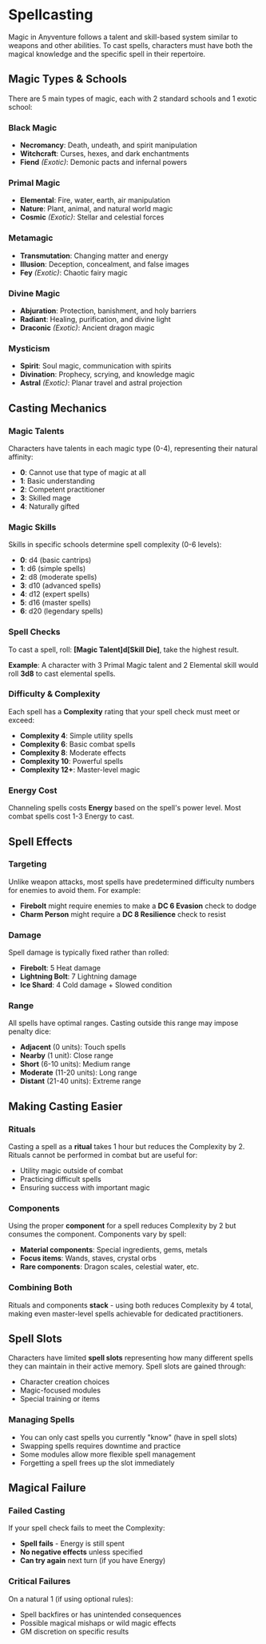 # Spellcasting

Magic in Anyventure follows a talent and skill-based system similar to weapons and other abilities. To cast spells, characters must have both the magical knowledge and the specific spell in their repertoire.

## Magic Types & Schools

There are 5 main types of magic, each with 2 standard schools and 1 exotic school:

### Black Magic
- **Necromancy**: Death, undeath, and spirit manipulation
- **Witchcraft**: Curses, hexes, and dark enchantments
- **Fiend** *(Exotic)*: Demonic pacts and infernal powers

### Primal Magic
- **Elemental**: Fire, water, earth, air manipulation
- **Nature**: Plant, animal, and natural world magic
- **Cosmic** *(Exotic)*: Stellar and celestial forces

### Metamagic
- **Transmutation**: Changing matter and energy
- **Illusion**: Deception, concealment, and false images
- **Fey** *(Exotic)*: Chaotic fairy magic

### Divine Magic
- **Abjuration**: Protection, banishment, and holy barriers
- **Radiant**: Healing, purification, and divine light
- **Draconic** *(Exotic)*: Ancient dragon magic

### Mysticism
- **Spirit**: Soul magic, communication with spirits
- **Divination**: Prophecy, scrying, and knowledge magic
- **Astral** *(Exotic)*: Planar travel and astral projection

## Casting Mechanics

### Magic Talents
Characters have talents in each magic type (0-4), representing their natural affinity:
- **0**: Cannot use that type of magic at all
- **1**: Basic understanding
- **2**: Competent practitioner  
- **3**: Skilled mage
- **4**: Naturally gifted

### Magic Skills
Skills in specific schools determine spell complexity (0-6 levels):
- **0**: d4 (basic cantrips)
- **1**: d6 (simple spells)
- **2**: d8 (moderate spells)
- **3**: d10 (advanced spells)
- **4**: d12 (expert spells)
- **5**: d16 (master spells)
- **6**: d20 (legendary spells)

### Spell Checks
To cast a spell, roll: **[Magic Talent]d[Skill Die]**, take the highest result.

**Example**: A character with 3 Primal Magic talent and 2 Elemental skill would roll **3d8** to cast elemental spells.

### Difficulty & Complexity
Each spell has a **Complexity** rating that your spell check must meet or exceed:
- **Complexity 4**: Simple utility spells
- **Complexity 6**: Basic combat spells
- **Complexity 8**: Moderate effects
- **Complexity 10**: Powerful spells
- **Complexity 12+**: Master-level magic

### Energy Cost
Channeling spells costs **Energy** based on the spell's power level. Most combat spells cost 1-3 Energy to cast.

## Spell Effects

### Targeting
Unlike weapon attacks, most spells have predetermined difficulty numbers for enemies to avoid them. For example:
- **Firebolt** might require enemies to make a **DC 6 Evasion** check to dodge
- **Charm Person** might require a **DC 8 Resilience** check to resist

### Damage
Spell damage is typically fixed rather than rolled:
- **Firebolt**: 5 Heat damage
- **Lightning Bolt**: 7 Lightning damage
- **Ice Shard**: 4 Cold damage + Slowed condition

### Range
All spells have optimal ranges. Casting outside this range may impose penalty dice:
- **Adjacent** (0 units): Touch spells
- **Nearby** (1 unit): Close range
- **Short** (6-10 units): Medium range
- **Moderate** (11-20 units): Long range
- **Distant** (21-40 units): Extreme range

## Making Casting Easier

### Rituals
Casting a spell as a **ritual** takes 1 hour but reduces the Complexity by 2. Rituals cannot be performed in combat but are useful for:
- Utility magic outside of combat
- Practicing difficult spells
- Ensuring success with important magic

### Components
Using the proper **component** for a spell reduces Complexity by 2 but consumes the component. Components vary by spell:
- **Material components**: Special ingredients, gems, metals
- **Focus items**: Wands, staves, crystal orbs
- **Rare components**: Dragon scales, celestial water, etc.

### Combining Both
Rituals and components **stack** - using both reduces Complexity by 4 total, making even master-level spells achievable for dedicated practitioners.

## Spell Slots

Characters have limited **spell slots** representing how many different spells they can maintain in their active memory. Spell slots are gained through:
- Character creation choices
- Magic-focused modules
- Special training or items

### Managing Spells
- You can only cast spells you currently "know" (have in spell slots)
- Swapping spells requires downtime and practice
- Some modules allow more flexible spell management
- Forgetting a spell frees up the slot immediately

## Magical Failure

### Failed Casting
If your spell check fails to meet the Complexity:
- **Spell fails** - Energy is still spent
- **No negative effects** unless specified
- **Can try again** next turn (if you have Energy)

### Critical Failures
On a natural 1 (if using optional rules):
- Spell backfires or has unintended consequences
- Possible magical mishaps or wild magic effects
- GM discretion on specific results